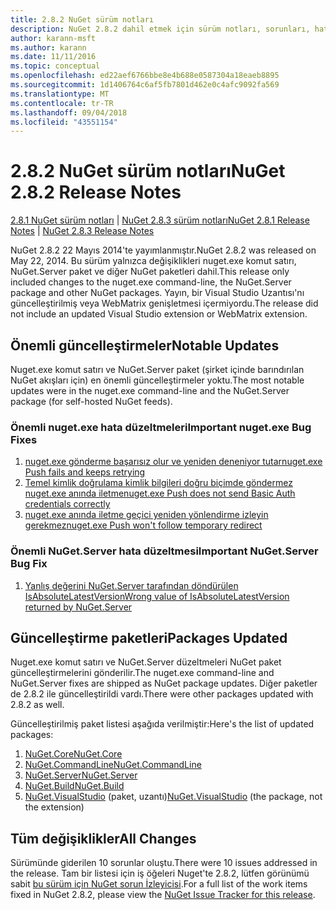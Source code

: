 ```yaml
---
title: 2.8.2 NuGet sürüm notları
description: NuGet 2.8.2 dahil etmek için sürüm notları, sorunları, hata düzeltmeleri, eklenen özellikler ve dcr bilinir.
author: karann-msft
ms.author: karann
ms.date: 11/11/2016
ms.topic: conceptual
ms.openlocfilehash: ed22aef6766bbe8e4b688e0587304a18eaeb8895
ms.sourcegitcommit: 1d1406764c6af5fb7801d462e0c4afc9092fa569
ms.translationtype: MT
ms.contentlocale: tr-TR
ms.lasthandoff: 09/04/2018
ms.locfileid: "43551154"
---
```

# <a name="nuget-282-release-notes"></a><span data-ttu-id="63e5d-103">2.8.2 NuGet sürüm notları</span><span class="sxs-lookup"><span data-stu-id="63e5d-103">NuGet 2.8.2 Release Notes</span></span>

<span data-ttu-id="63e5d-104">[2.8.1 NuGet sürüm notları](../release-notes/nuget-2.8.1.md) | [NuGet 2.8.3 sürüm notları](../release-notes/nuget-2.8.3.md)</span><span class="sxs-lookup"><span data-stu-id="63e5d-104">[NuGet 2.8.1 Release Notes](../release-notes/nuget-2.8.1.md) | [NuGet 2.8.3 Release Notes](../release-notes/nuget-2.8.3.md)</span></span>

<span data-ttu-id="63e5d-105">NuGet 2.8.2 22 Mayıs 2014'te yayımlanmıştır.</span><span class="sxs-lookup"><span data-stu-id="63e5d-105">NuGet 2.8.2 was released on May 22, 2014.</span></span>  <span data-ttu-id="63e5d-106">Bu sürüm yalnızca değişiklikleri nuget.exe komut satırı, NuGet.Server paket ve diğer NuGet paketleri dahil.</span><span class="sxs-lookup"><span data-stu-id="63e5d-106">This release only included changes to the nuget.exe command-line, the NuGet.Server package and other NuGet packages.</span></span>  <span data-ttu-id="63e5d-107">Yayın, bir Visual Studio Uzantısı'nı güncelleştirilmiş veya WebMatrix genişletmesi içermiyordu.</span><span class="sxs-lookup"><span data-stu-id="63e5d-107">The release did not include an updated Visual Studio extension or WebMatrix extension.</span></span>

## <a name="notable-updates"></a><span data-ttu-id="63e5d-108">Önemli güncelleştirmeler</span><span class="sxs-lookup"><span data-stu-id="63e5d-108">Notable Updates</span></span>

<span data-ttu-id="63e5d-109">Nuget.exe komut satırı ve NuGet.Server paket (şirket içinde barındırılan NuGet akışları için) en önemli güncelleştirmeler yoktu.</span><span class="sxs-lookup"><span data-stu-id="63e5d-109">The most notable updates were in the nuget.exe command-line and the NuGet.Server package (for self-hosted NuGet feeds).</span></span>

### <a name="important-nugetexe-bug-fixes"></a><span data-ttu-id="63e5d-110">Önemli nuget.exe hata düzeltmeleri</span><span class="sxs-lookup"><span data-stu-id="63e5d-110">Important nuget.exe Bug Fixes</span></span>

1. [<span data-ttu-id="63e5d-111">nuget.exe gönderme başarısız olur ve yeniden deneniyor tutar</span><span class="sxs-lookup"><span data-stu-id="63e5d-111">nuget.exe Push fails and keeps retrying</span></span>](https://nuget.codeplex.com/workitem/4000)
1. [<span data-ttu-id="63e5d-112">Temel kimlik doğrulama kimlik bilgileri doğru biçimde göndermez nuget.exe anında iletme</span><span class="sxs-lookup"><span data-stu-id="63e5d-112">nuget.exe Push does not send Basic Auth credentials correctly</span></span>](https://nuget.codeplex.com/workitem/4109)
1. [<span data-ttu-id="63e5d-113">nuget.exe anında iletme geçici yeniden yönlendirme izleyin gerekmez</span><span class="sxs-lookup"><span data-stu-id="63e5d-113">nuget.exe Push won't follow temporary redirect</span></span>](https://nuget.codeplex.com/workitem/4050)

### <a name="important-nugetserver-bug-fix"></a><span data-ttu-id="63e5d-114">Önemli NuGet.Server hata düzeltmesi</span><span class="sxs-lookup"><span data-stu-id="63e5d-114">Important NuGet.Server Bug Fix</span></span>

1. [<span data-ttu-id="63e5d-115">Yanlış değerini NuGet.Server tarafından döndürülen IsAbsoluteLatestVersion</span><span class="sxs-lookup"><span data-stu-id="63e5d-115">Wrong value of IsAbsoluteLatestVersion returned by NuGet.Server</span></span>](https://nuget.codeplex.com/workitem/4147)

## <a name="packages-updated"></a><span data-ttu-id="63e5d-116">Güncelleştirme paketleri</span><span class="sxs-lookup"><span data-stu-id="63e5d-116">Packages Updated</span></span>

<span data-ttu-id="63e5d-117">Nuget.exe komut satırı ve NuGet.Server düzeltmeleri NuGet paket güncelleştirmelerini gönderilir.</span><span class="sxs-lookup"><span data-stu-id="63e5d-117">The nuget.exe command-line and NuGet.Server fixes are shipped as NuGet package updates.</span></span>  <span data-ttu-id="63e5d-118">Diğer paketler de 2.8.2 ile güncelleştirildi vardı.</span><span class="sxs-lookup"><span data-stu-id="63e5d-118">There were other packages updated with 2.8.2 as well.</span></span>

<span data-ttu-id="63e5d-119">Güncelleştirilmiş paket listesi aşağıda verilmiştir:</span><span class="sxs-lookup"><span data-stu-id="63e5d-119">Here's the list of updated packages:</span></span>

1. [<span data-ttu-id="63e5d-120">NuGet.Core</span><span class="sxs-lookup"><span data-stu-id="63e5d-120">NuGet.Core</span></span>](https://www.nuget.org/packages/NuGet.Core/)
1. [<span data-ttu-id="63e5d-121">NuGet.CommandLine</span><span class="sxs-lookup"><span data-stu-id="63e5d-121">NuGet.CommandLine</span></span>](https://www.nuget.org/packages/NuGet.CommandLine/)
1. [<span data-ttu-id="63e5d-122">NuGet.Server</span><span class="sxs-lookup"><span data-stu-id="63e5d-122">NuGet.Server</span></span>](https://www.nuget.org/packages/NuGet.Server/)
1. [<span data-ttu-id="63e5d-123">NuGet.Build</span><span class="sxs-lookup"><span data-stu-id="63e5d-123">NuGet.Build</span></span>](https://www.nuget.org/packages/NuGet.Build/)
1. <span data-ttu-id="63e5d-124">[NuGet.VisualStudio](https://www.nuget.org/packages/NuGet.VisualStudio/) (paket, uzantı)</span><span class="sxs-lookup"><span data-stu-id="63e5d-124">[NuGet.VisualStudio](https://www.nuget.org/packages/NuGet.VisualStudio/) (the package, not the extension)</span></span>

## <a name="all-changes"></a><span data-ttu-id="63e5d-125">Tüm değişiklikler</span><span class="sxs-lookup"><span data-stu-id="63e5d-125">All Changes</span></span>
<span data-ttu-id="63e5d-126">Sürümünde giderilen 10 sorunlar oluştu.</span><span class="sxs-lookup"><span data-stu-id="63e5d-126">There were 10 issues addressed in the release.</span></span> <span data-ttu-id="63e5d-127">Tam bir listesi için iş öğeleri Nuget'te 2.8.2, lütfen görünümü sabit [bu sürüm için NuGet sorun İzleyicisi](https://nuget.codeplex.com/workitem/list/advanced?keyword=&status=All&type=All&priority=All&release=NuGet%202.8.2&assignedTo=All&component=All&sortField=LastUpdatedDate&sortDirection=Descending&page=0&reasonClosed=All).</span><span class="sxs-lookup"><span data-stu-id="63e5d-127">For a full list of the work items fixed in NuGet 2.8.2, please view the [NuGet Issue Tracker for this release](https://nuget.codeplex.com/workitem/list/advanced?keyword=&status=All&type=All&priority=All&release=NuGet%202.8.2&assignedTo=All&component=All&sortField=LastUpdatedDate&sortDirection=Descending&page=0&reasonClosed=All).</span></span>
